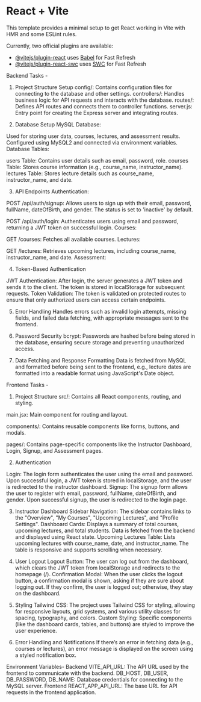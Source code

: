 # React + Vite

This template provides a minimal setup to get React working in Vite with HMR and some ESLint rules.

Currently, two official plugins are available:

- [@vitejs/plugin-react](https://github.com/vitejs/vite-plugin-react/blob/main/packages/plugin-react/README.md) uses [Babel](https://babeljs.io/) for Fast Refresh
- [@vitejs/plugin-react-swc](https://github.com/vitejs/vite-plugin-react-swc) uses [SWC](https://swc.rs/) for Fast Refresh

Backend Tasks -

1. Project Structure Setup
   config/: Contains configuration files for connecting to the database and other settings.
   controllers/: Handles business logic for API requests and interacts with the database.
   routes/: Defines API routes and connects them to controller functions.
   server.js: Entry point for creating the Express server and integrating routes.

2. Database Setup
   MySQL Database:

Used for storing user data, courses, lectures, and assessment results.
Configured using MySQL2 and connected via environment variables.
Database Tables:

users Table: Contains user details such as email, password, role.
courses Table: Stores course information (e.g., course_name, instructor_name).
lectures Table: Stores lecture details such as course_name, instructor_name, and date.

3. API Endpoints
   Authentication:

POST /api/auth/signup: Allows users to sign up with their email, password, fullName, dateOfBirth, and gender. The status is set to 'inactive' by default.

POST /api/auth/login: Authenticates users using email and password, returning a JWT token on successful login.
Courses:

GET /courses: Fetches all available courses.
Lectures:

GET /lectures: Retrieves upcoming lectures, including course_name, instructor_name, and date.
Assessment:

4. Token-Based Authentication

JWT Authentication:
After login, the server generates a JWT token and sends it to the client. The token is stored in localStorage for subsequent requests.
Token Validation: The token is validated on protected routes to ensure that only authorized users can access certain endpoints.

5. Error Handling
   Handles errors such as invalid login attempts, missing fields, and failed data fetching, with appropriate messages sent to the frontend.

6. Password Security
   bcrypt: Passwords are hashed before being stored in the database, ensuring secure storage and preventing unauthorized access.

7. Data Fetching and Response Formatting
   Data is fetched from MySQL and formatted before being sent to the frontend, e.g., lecture dates are formatted into a readable format using JavaScript's Date object.

Frontend Tasks -

1. Project Structure
   src/: Contains all React components, routing, and styling.

main.jsx: Main component for routing and layout.

components/: Contains reusable components like forms, buttons, and modals.

pages/: Contains page-specific components like the Instructor Dashboard, Login, Signup, and Assessment pages.

2. Authentication

Login: The login form authenticates the user using the email and password. Upon successful login, a JWT token is stored in localStorage, and the user is redirected to the instructor dashboard.
Signup: The signup form allows the user to register with email, password, fullName, dateOfBirth, and gender. Upon successful signup, the user is redirected to the login page.

3. Instructor Dashboard
   Sidebar Navigation: The sidebar contains links to the "Overview", "My Courses", "Upcoming Lectures", and "Profile Settings".
   Dashboard Cards: Displays a summary of total courses, upcoming lectures, and total students. Data is fetched from the backend and displayed using React state.
   Upcoming Lectures Table: Lists upcoming lectures with course_name, date, and instructor_name. The table is responsive and supports scrolling when necessary.

4. User Logout
   Logout Button: The user can log out from the dashboard, which clears the JWT token from localStorage and redirects to the homepage (/).
   Confirmation Modal: When the user clicks the logout button, a confirmation modal is shown, asking if they are sure about logging out. If they confirm, the user is logged out; otherwise, they stay on the dashboard.

5. Styling
   Tailwind CSS: The project uses Tailwind CSS for styling, allowing for responsive layouts, grid systems, and various utility classes for spacing, typography, and colors.
   Custom Styling: Specific components (like the dashboard cards, tables, and buttons) are styled to improve the user experience.

6. Error Handling and Notifications
   If there’s an error in fetching data (e.g., courses or lectures), an error message is displayed on the screen using a styled notification box.

Environment Variables-
Backend
VITE_API_URL: The API URL used by the frontend to communicate with the backend.
DB_HOST, DB_USER, DB_PASSWORD, DB_NAME: Database credentials for connecting to the MySQL server.
Frontend
REACT_APP_API_URL: The base URL for API requests in the frontend application.
